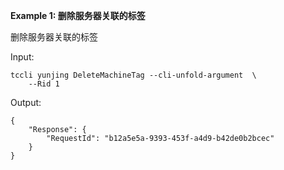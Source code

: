 **Example 1: 删除服务器关联的标签**

删除服务器关联的标签

Input: 

```
tccli yunjing DeleteMachineTag --cli-unfold-argument  \
    --Rid 1
```

Output: 
```
{
    "Response": {
        "RequestId": "b12a5e5a-9393-453f-a4d9-b42de0b2bcec"
    }
}
```

